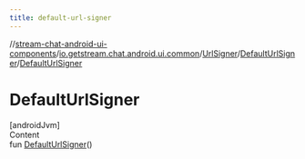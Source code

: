 ```yaml
---
title: default-url-signer
---
```

//[stream-chat-android-ui-components](../../../../index.md)/[io.getstream.chat.android.ui.common](../../index.md)/[UrlSigner](../index.md)/[DefaultUrlSigner](index.md)/[DefaultUrlSigner](DefaultUrlSigner.md)



# DefaultUrlSigner  
[androidJvm]  
Content  
fun [DefaultUrlSigner](DefaultUrlSigner.md)()  



